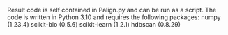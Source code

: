 Result code is self contained in Palign.py and can be run as a script. The code is written in Python 3.10 and requires the following packages:
numpy (1.23.4)
scikit-bio (0.5.6)
scikit-learn (1.2.1)
hdbscan (0.8.29)